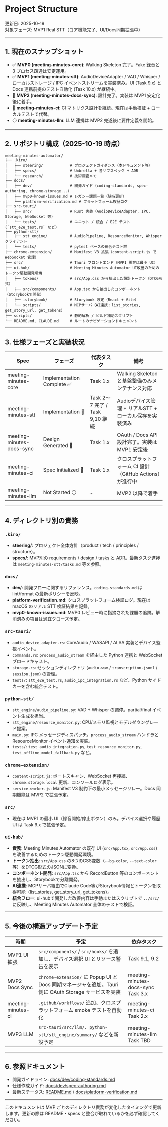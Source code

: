 # Project Structure

更新日: 2025-10-19  
対象フェーズ: MVP1 Real STT（コア機能完了、UI/Docs同期拡張中）

---

## 1. 現在のスナップショット

- ✅ **MVP0 (meeting-minutes-core)**: Walking Skeleton 完了。Fake 録音と 3 プロセス疎通は安定運用。
- ✅ **MVP1 (meeting-minutes-stt)**: AudioDeviceAdapter / VAD / Whisper / ローカルストレージ / IPC イベントストリームを実装済み。UI (Task 9.x) と Docs 連携前提のテスト自動化 (Task 10.x) が継続中。
- 🔵 **MVP2 (meeting-minutes-docs-sync)**: 設計完了。実装は MVP1 安定化後に着手。
- 🔵 **meeting-minutes-ci**: CI マトリクス設計を継続。現在は手動検証 + ローカルテストで代替。
- ⚪ **meeting-minutes-llm**: LLM 連携は MVP2 完遂後に要件定義を開始。

---

## 2. リポジトリ構成（2025-10-19 時点）

```
meeting-minutes-automator/
├── .kiro/
│   ├── steering/            # プロジェクトガイダンス（本ドキュメント等）
│   ├── specs/               # Umbrella + 各サブスペック + ADR
│   └── research/            # 技術調査メモ
├── docs/
│   ├── dev/                 # 開発ガイド（coding-standards, spec-authoring, chrome-storage...）
│   ├── mvp0-known-issues.md # レガシー課題一覧（随時更新）
│   └── platform-verification.md # プラットフォーム検証ログ
├── src-tauri/
│   ├── src/                 # Rust 実装（AudioDeviceAdapter, IPC, Storage, WebSocket 等）
│   └── tests/               # ユニット / 統合 / E2E テスト (`stt_e2e_test.rs` など)
├── python-stt/
│   ├── stt_engine/          # AudioPipeline, ResourceMonitor, Whisper クライアント
│   └── tests/               # pytest ベースの統合テスト群
├── chrome-extension/        # Manifest V3 拡張（content-script.js で WebSocket 管理）
├── src/                     # Tauri フロントエンド（MVP1 現在は最小 UI）
├── ui-hub/                  # Meeting Minutes Automator UI改善のためのトークン駆動開発環境
│   ├── tokens/              # src/App.css から抽出した設計トークン（DTCG形式）
│   ├── src/components/      # App.tsx から抽出したコンポーネント（Storybookで開発）
│   ├── .storybook/          # Storybook 設定（React + Vite）
│   └── scripts/             # MCPサーバ（AI連携：list_stories, get_story_url, get_tokens）
├── scripts/                 # 静的解析 / ビルド補助スクリプト
└── README.md, CLAUDE.md     # ルートのナビゲーションドキュメント
```

---

## 3. 仕様フェーズと実装状況

| Spec | フェーズ | 代表タスク | 備考 |
|------|---------|------------|------|
| meeting-minutes-core | Implementation Complete ✅ | Task 1.x | Walking Skeleton と基盤整備のみメンテナンス対応 |
| meeting-minutes-stt  | Implementation 🔄 | Task 2〜7 完了 / Task 9,10 継続 | Audioデバイス管理 + リアルSTT + ローカル保存を実装済み |
| meeting-minutes-docs-sync | Design Generated 🔵 | Task 1.x | OAuth / Docs API 設計完了。実装は MVP1 安定後 |
| meeting-minutes-ci | Spec Initialized 🔵 | Task 1.x | クロスプラットフォーム CI 設計（GitHub Actions）が進行中 |
| meeting-minutes-llm | Not Started ⚪ | - | MVP2 以降で着手 |

---

## 4. ディレクトリ別の責務

### `.kiro/`
- **steering/**: プロジェクト全体方針（product / tech / principles / structure）。
- **specs/**: MVP別の requirements / design / tasks と ADR。最新タスク進捗は `meeting-minutes-stt/tasks.md` 等を参照。

### `docs/`
- **dev/**: 開発フローに関するリファレンス。`coding-standards.md` は lint/format の最新ポリシーを反映。
- **platform-verification.md**: クロスプラットフォーム検証ログ。現在は macOS のリアル STT 検証結果を記録。
- **mvp0-known-issues.md**: MVP0 レビュー時に指摘された課題の追跡。解消済みの項目は適宜クローズ予定。

### `src-tauri/`
- `audio_device_adapter.rs`: CoreAudio / WASAPI / ALSA 実装とデバイス監視イベント。
- `commands.rs`: `process_audio_stream` を経由した Python 連携と WebSocket ブロードキャスト。
- `storage.rs`: セッションディレクトリ (`audio.wav` / `transcription.jsonl` / `session.json`) の管理。
- `tests/`: `stt_e2e_test.rs`, `audio_ipc_integration.rs` など、Python サイドカーを含む統合テスト。

### `python-stt/`
- `stt_engine/audio_pipeline.py`: VAD + Whisper の調停。partial/final イベント生成を担当。
- `stt_engine/resource_monitor.py`: CPU/メモリ監視とモデルダウングレード提案。
- `main.py`: IPC メッセージディスパッチ。`process_audio_stream` ハンドラと ResourceMonitor イベント通知を実装。
- `tests/`: `test_audio_integration.py`, `test_resource_monitor.py`, `test_offline_model_fallback.py` など。

### `chrome-extension/`
- `content-script.js`: ポートスキャン、WebSocket 再接続、`chrome.storage.local` 更新、コンソールログ表示。
- `service-worker.js`: Manifest V3 制約下の最小メッセージリレー。Docs 同期機能は MVP2 で拡張予定。

### `src/`
- 現在は MVP1 の最小 UI（録音開始/停止ボタン）のみ。デバイス選択や履歴 UI は Task 9.x で拡張予定。

### `ui-hub/`
- **責務**: Meeting Minutes Automator の既存 UI (`src/App.tsx`, `src/App.css`) を改善するためのトークン駆動開発環境。
- **トークン抽出**: `src/App.css` の8つのCSS変数（`--bg-color`, `--text-color` 等）をDTCG形式のJSONに変換。
- **コンポーネント開発**: `src/App.tsx` から RecordButton 等のコンポーネントを抽出し、Storybookで分離開発。
- **AI連携**: MCPサーバ経由でClaude Code等がStorybook情報とトークンを取得可能（list_stories, get_story_url, get_tokens）。
- **統合フロー**: ui-hubで開発した改善内容は手動またはスクリプトで `../src/` に反映し、Meeting Minutes Automator 全体のテストで検証。

---

## 5. 今後の構造アップデート予定

| 時期 | 予定 | 依存タスク |
|------|------|-----------|
| MVP1 UI 拡張 | `src/components/` / `src/hooks/` を追加し、デバイス選択 UI とリソース警告を表示 | Task 9.1, 9.2 |
| MVP2 Docs Sync | `chrome-extension/` に Popup UI と Docs 同期マネージャを追加。Tauri 側に OAuth Storage サービスを実装 | meeting-minutes-docs-sync Task 3.x |
| meeting-minutes-ci | `.github/workflows/` 追加、クロスプラットフォーム smoke テストを自動化 | meeting-minutes-ci Task 2.x |
| MVP3 LLM | `src-tauri/src/llm/`、`python-stt/stt_engine/summary/` などを新設予定 | meeting-minutes-llm Task TBD |

---

## 6. 参照ドキュメント

- 開発ガイドライン: [docs/dev/coding-standards.md](../../docs/dev/coding-standards.md)
- 仕様作成ガイド: [docs/dev/spec-authoring.md](../../docs/dev/spec-authoring.md)
- 最新ステータス: [README.md](../../README.md) / [docs/platform-verification.md](../../docs/platform-verification.md)

---

このドキュメントは MVP ごとのディレクトリ責務が変化したタイミングで更新します。更新の際は README・specs と整合が取れているかを必ず確認してください。
